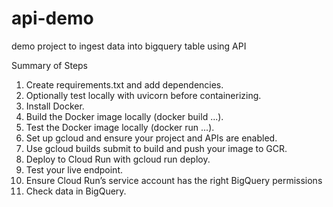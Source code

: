 # api-demo

demo project to ingest data into bigquery table using API

Summary of Steps

1. Create requirements.txt and add dependencies.
2. Optionally test locally with uvicorn before containerizing.
3. Install Docker.
4. Build the Docker image locally (docker build ...).
5. Test the Docker image locally (docker run ...).
6. Set up gcloud and ensure your project and APIs are enabled.
7. Use gcloud builds submit to build and push your image to GCR.
8. Deploy to Cloud Run with gcloud run deploy.
9. Test your live endpoint.
10. Ensure Cloud Run’s service account has the right BigQuery permissions
11. Check data in BigQuery.
